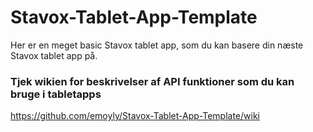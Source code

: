 # Stavox-Tablet-App-Template
Her er en meget basic Stavox tablet app, som du kan basere din næste Stavox tablet app på.

### Tjek wikien for beskrivelser af API funktioner som du kan bruge i tabletapps
https://github.com/emoyly/Stavox-Tablet-App-Template/wiki
